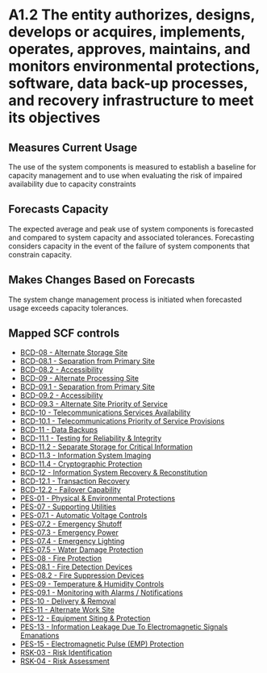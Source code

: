 # A1.2 The entity authorizes, designs, develops or acquires, implements, operates, approves, maintains, and monitors environmental protections, software, data back-up processes, and recovery infrastructure to meet its objectives
## Measures Current Usage
The use of the system components is measured to establish a baseline for capacity management and to use when evaluating the risk of impaired availability due to capacity constraints
## Forecasts Capacity
The expected average and peak use of system components is forecasted and compared to system capacity and associated tolerances. Forecasting considers capacity in the event of the failure of system components that constrain capacity.
## Makes Changes Based on Forecasts
The system change management process is initiated when forecasted usage exceeds capacity tolerances.
## Mapped SCF controls
- [BCD-08 - Alternate Storage Site](../scf/bcd-08-alternatestoragesite.md)
- [BCD-08.1 - Separation from Primary Site](../scf/bcd-081-separationfromprimarysite.md)
- [BCD-08.2 - Accessibility](../scf/bcd-082-accessibility.md)
- [BCD-09 - Alternate Processing Site](../scf/bcd-09-alternateprocessingsite.md)
- [BCD-09.1 - Separation from Primary Site](../scf/bcd-091-separationfromprimarysite.md)
- [BCD-09.2 - Accessibility](../scf/bcd-092-accessibility.md)
- [BCD-09.3 - Alternate Site Priority of Service](../scf/bcd-093-alternatesitepriorityofservice.md)
- [BCD-10 - Telecommunications Services Availability](../scf/bcd-10-telecommunicationsservicesavailability.md)
- [BCD-10.1 - Telecommunications Priority of Service Provisions](../scf/bcd-101-telecommunicationspriorityofserviceprovisions.md)
- [BCD-11 - Data Backups](../scf/bcd-11-databackups.md)
- [BCD-11.1 - Testing for Reliability & Integrity](../scf/bcd-111-testingforreliability&integrity.md)
- [BCD-11.2 - Separate Storage for Critical Information](../scf/bcd-112-separatestorageforcriticalinformation.md)
- [BCD-11.3 - Information System Imaging](../scf/bcd-113-informationsystemimaging.md)
- [BCD-11.4 - Cryptographic Protection](../scf/bcd-114-cryptographicprotection.md)
- [BCD-12 - Information System Recovery & Reconstitution](../scf/bcd-12-informationsystemrecovery&reconstitution.md)
- [BCD-12.1 - Transaction Recovery](../scf/bcd-121-transactionrecovery.md)
- [BCD-12.2 - Failover Capability](../scf/bcd-122-failovercapability.md)
- [PES-01 - Physical & Environmental Protections](../scf/pes-01-physical&environmentalprotections.md)
- [PES-07 - Supporting Utilities](../scf/pes-07-supportingutilities.md)
- [PES-07.1 - Automatic Voltage Controls](../scf/pes-071-automaticvoltagecontrols.md)
- [PES-07.2 - Emergency Shutoff](../scf/pes-072-emergencyshutoff.md)
- [PES-07.3 - Emergency Power](../scf/pes-073-emergencypower.md)
- [PES-07.4 - Emergency Lighting](../scf/pes-074-emergencylighting.md)
- [PES-07.5 - Water Damage Protection](../scf/pes-075-waterdamageprotection.md)
- [PES-08 - Fire Protection](../scf/pes-08-fireprotection.md)
- [PES-08.1 - Fire Detection Devices](../scf/pes-081-firedetectiondevices.md)
- [PES-08.2 - Fire Suppression Devices](../scf/pes-082-firesuppressiondevices.md)
- [PES-09 - Temperature & Humidity Controls](../scf/pes-09-temperature&humiditycontrols.md)
- [PES-09.1 - Monitoring with Alarms / Notifications](../scf/pes-091-monitoringwithalarms/notifications.md)
- [PES-10 - Delivery & Removal](../scf/pes-10-delivery&removal.md)
- [PES-11 - Alternate Work Site](../scf/pes-11-alternateworksite.md)
- [PES-12 - Equipment Siting & Protection](../scf/pes-12-equipmentsiting&protection.md)
- [PES-13 - Information Leakage Due To Electromagnetic Signals Emanations](../scf/pes-13-informationleakageduetoelectromagneticsignalsemanations.md)
- [PES-15 - Electromagnetic Pulse (EMP) Protection](../scf/pes-15-electromagneticpulse(emp)protection.md)
- [RSK-03 - Risk Identification](../scf/rsk-03-riskidentification.md)
- [RSK-04 - Risk Assessment](../scf/rsk-04-riskassessment.md)